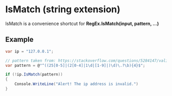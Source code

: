 ﻿# IsMatch (string extension)

IsMatch is a convenience shortcut for **RegEx.IsMatch(input, pattern, ...)**

## Example

```csharp
var ip = "127.0.0.1";

// pattern taken from: https://stackoverflow.com/questions/5284147/validating-ipv4-addresses-with-regexp/36760050#36760050
var pattern = @"^((25[0-5]|(2[0-4]|1\d|[1-9]|)\d)\.?\b){4}$";

if (!ip.IsMatch(pattern))
{
    Console.WriteLine("Alert! The ip address is invalid.")
}
```
